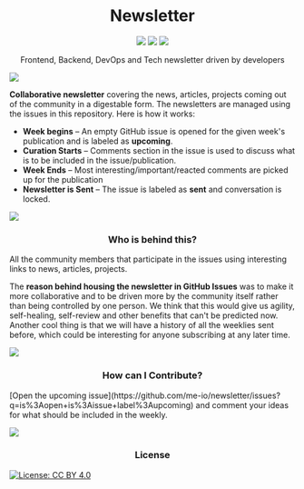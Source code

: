 <h1 align="center">Newsletter</h1>
<p align="center">
    <a href="https://github.com/me-io/newsletter/issues?q=is%3Aopen+is%3Aissue+label%3Aupcoming"><img src="https://img.shields.io/badge/newsletter-upcoming-blue.svg" /></a>
    <a href="https://github.com/me-io/newsletter/issues?q=is%3Aopen+is%3Aissue+label%3Aupcoming"><img src="https://img.shields.io/badge/submit-ideas-yellowgreen.svg" /></a>
    <a href="http://me.io"><img src="https://img.shields.io/badge/subscribe-with%20email-green.svg" /></a>
</p>
<p align="center">Frontend, Backend, DevOps and Tech newsletter driven by developers</p>

![](https://i.imgur.com/dTe9SKq.png)

**Collaborative newsletter** covering the news, articles, projects coming out of the community in a digestable form. The newsletters are managed using the issues in this repository. Here is how it works:

* **Week begins** – An empty GitHub issue is opened for the given week's publication and is labeled as **upcoming**.
* **Curation Starts** – Comments section in the issue is used to discuss what is to be included in the issue/publication.
* **Week Ends** – Most interesting/important/reacted comments are picked up for the publication
* **Newsletter is Sent** – The issue is labeled as **sent** and conversation is locked.

![](https://i.imgur.com/dTe9SKq.png)

<h3 align="center">Who is behind this?</h3>
All the community members that participate in the issues using interesting links to news, articles, projects.

The **reason behind housing the newsletter in GitHub Issues** was to make it more collaborative and to be driven more by the community itself rather than being controlled by one person. We think that this would give us agility, self-healing, self-review and other benefits that can't be predicted now. Another cool thing is that we will have a history of all the weeklies sent before, which could be interesting for anyone subscribing at any later time.

![](https://i.imgur.com/dTe9SKq.png)

<h3 align="center">How can I Contribute?</h3>
[Open the upcoming issue](https://github.com/me-io/newsletter/issues?q=is%3Aopen+is%3Aissue+label%3Aupcoming) and comment your ideas for what should be included in the weekly.

![](https://i.imgur.com/dTe9SKq.png)

<h3 align="center">License</h3>

[![License: CC BY 4.0](https://img.shields.io/badge/License-CC%20BY%204.0-lightgrey.svg)](https://creativecommons.org/licenses/by/4.0/)


